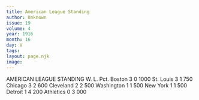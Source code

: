 ```yaml
---
title: American League Standing
author: Unknown
issue: 19
volume: 4
year: 1916
month: 16
day: V
tags:
layout: page.njk
image:
---
```

AMERICAN LEAGUE STANDING   			W.	L.	Pct.   Boston		3	0	1000   St. Louis		3	1	750   Chicago		3	2	600   Cleveland		2	2	500   Washington	1	1	500   New York		1	1	500   Detroit		1	4	200   Athletics		0	3	000


